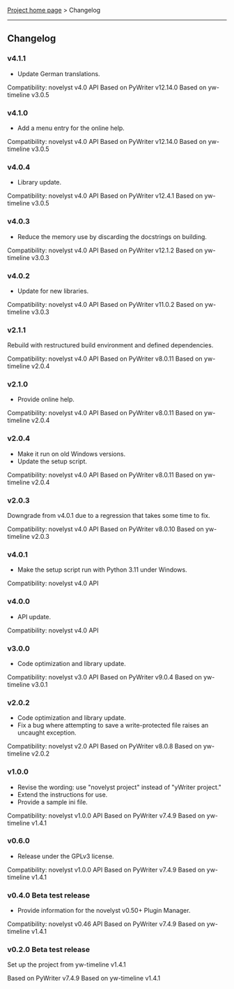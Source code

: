 [Project home page](index) > Changelog

------------------------------------------------------------------------

## Changelog


### v4.1.1

- Update German translations.

Compatibility: novelyst v4.0 API
Based on PyWriter v12.14.0
Based on yw-timeline v3.0.5

### v4.1.0

- Add a menu entry for the online help.

Compatibility: novelyst v4.0 API
Based on PyWriter v12.14.0
Based on yw-timeline v3.0.5

### v4.0.4

- Library update.

Compatibility: novelyst v4.0 API
Based on PyWriter v12.4.1
Based on yw-timeline v3.0.5

### v4.0.3

- Reduce the memory use by discarding the docstrings on building.

Compatibility: novelyst v4.0 API
Based on PyWriter v12.1.2
Based on yw-timeline v3.0.3

### v4.0.2

- Update for new libraries.

Compatibility: novelyst v4.0 API
Based on PyWriter v11.0.2
Based on yw-timeline v3.0.3

### v2.1.1

Rebuild with restructured build environment and defined dependencies.

Compatibility: novelyst v4.0 API
Based on PyWriter v8.0.11
Based on yw-timeline v2.0.4

### v2.1.0

- Provide online help.

Compatibility: novelyst v4.0 API
Based on PyWriter v8.0.11
Based on yw-timeline v2.0.4

### v2.0.4

- Make it run on old Windows versions.
- Update the setup script.

Compatibility: novelyst v4.0 API
Based on PyWriter v8.0.11
Based on yw-timeline v2.0.4

### v2.0.3

Downgrade from v4.0.1 due to a regression that takes some time to fix.

Compatibility: novelyst v4.0 API
Based on PyWriter v8.0.10
Based on yw-timeline v2.0.3

### v4.0.1

- Make the setup script run with Python 3.11 under Windows.

Compatibility: novelyst v4.0 API

### v4.0.0

- API update. 

Compatibility: novelyst v4.0 API

### v3.0.0

- Code optimization and library update. 

Compatibility: novelyst v3.0 API
Based on PyWriter v9.0.4
Based on yw-timeline v3.0.1

### v2.0.2

- Code optimization and library update. 
- Fix a bug where attempting to save a write-protected file raises an uncaught exception.

Compatibility: novelyst v2.0 API
Based on PyWriter v8.0.8
Based on yw-timeline v2.0.2

### v1.0.0

- Revise the wording: use "novelyst project" instead of "yWriter project."
- Extend the instructions for use.
- Provide a sample ini file.

Compatibility: novelyst v1.0.0 API
Based on PyWriter v7.4.9
Based on yw-timeline v1.4.1

### v0.6.0

- Release under the GPLv3 license.

Compatibility: novelyst v1.0.0 API
Based on PyWriter v7.4.9
Based on yw-timeline v1.4.1

### v0.4.0 Beta test release

- Provide information for the novelyst v0.50+ Plugin Manager.

Compatibility: novelyst v0.46 API
Based on PyWriter v7.4.9
Based on yw-timeline v1.4.1

### v0.2.0 Beta test release

Set up the project from yw-timeline v1.4.1

Based on PyWriter v7.4.9
Based on yw-timeline v1.4.1

